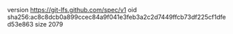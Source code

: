 version https://git-lfs.github.com/spec/v1
oid sha256:ac8c8dcb0a899ccec84a9f041e3feb3a2c2d7449ffcb73df225cf1dfed53e863
size 2079
